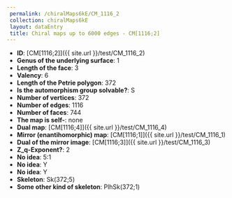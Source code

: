 ```yaml
--- 
 permalink: /chiralMaps6kE/CM_1116_2 
 collection: chiralMaps6kE
 layout: dataEntry
 title: Chiral maps up to 6000 edges - CM[1116;2]
---
```


- **ID**: [CM[1116;2]]({{ site.url }}/test/CM_1116_2)
- **Genus of the underlying surface**: 1
- **Length of the face**: 3
- **Valency**: 6
- **Length of the Petrie polygon**: 372
- **Is the automorphism group solvable?**: S
- **Number of vertices**: 372
- **Number of edges**: 1116
- **Number of faces**: 744
- **The map is self-**: none
- **Dual map**: [CM[1116;4]]({{ site.url }}/test/CM_1116_4)
- **Mirror (enantihomorphic) map**: [CM[1116;1]]({{ site.url }}/test/CM_1116_1)
- **Dual of the mirror image**: [CM[1116;3]]({{ site.url }}/test/CM_1116_3)
- **Z_q-Exponent?**: 2
- **No idea**:  5:1
- **No idea**: Y
- **No idea**: Y
- **Skeleton**: Sk(372;5)
- **Some other kind of skeleton**: PlhSk(372;1)
